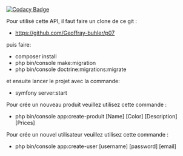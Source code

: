 [![Codacy Badge](https://app.codacy.com/project/badge/Grade/2b1cfcfe73044d12861a25809c11f852)](https://www.codacy.com/gh/Geoffray-buhler/p07/dashboard?utm_source=github.com&amp;utm_medium=referral&amp;utm_content=Geoffray-buhler/p07&amp;utm_campaign=Badge_Grade)

Pour utilisé cette API, il faut faire un clone de ce git : 
- https://github.com/Geoffray-buhler/p07

puis faire: 
- composer install
- php bin/console make:migration
- php bin/console doctrine:migrations:migrate

et ensuite lancer le projet avec la commande: 
- symfony server:start

Pour crée un nouveau produit veuillez utilisez cette commande : 
- php bin/console app:create-produit [Name] [Color] [Description] [Prices]

Pour crée un nouvel utilisateur veuillez utilisez cette commande : 
- php bin/console app:create-user [username] [password] [email]